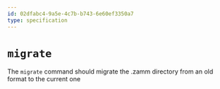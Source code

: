 ```yaml
---
id: 02dfabc4-9a5e-4c7b-b743-6e60ef3350a7
type: specification
---
```


# `migrate`

The `migrate` command should migrate the .zamm directory from an old format to the current one
